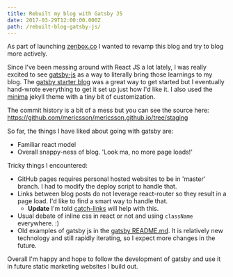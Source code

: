 ```yaml
---
title: Rebuilt my blog with Gatsby JS
date: 2017-03-29T12:00:00.000Z
path: /rebuilt-blog-gatsby-js/
---
```


As part of launching [zenbox.co](/zenbox-beta/) I wanted to revamp this blog and try to blog more actively.

Since I've been messing around with React JS a lot lately, I was really excited to see [gatsby-js](https://github.com/gatsbyjs/gatsby) as a way to literally bring those learnings to my blog. The [gatsby starter blog](https://github.com/gatsbyjs/gatsby-starter-blog) was a great way to get started but I eventually hand-wrote everything to get it set up just how I'd like it. I also used the [minima](https://github.com/jekyll/minima) jekyll theme with a tiny bit of customization.

The commit history is a bit of a mess but you can see the source here: https://github.com/mericsson/mericsson.github.io/tree/staging

So far, the things I have liked about going with gatsby are:

- Familiar react model
- Overall snappy-ness of blog. 'Look ma, no more page loads!'

Tricky things I encountered:

- GitHub pages requires personal hosted websites to be in 'master' branch. I had to modify the deploy script to handle that.
- Links between blog posts do not leverage react-router so they result in a page load. I'd like to find a smart way to handle that.
  - **Update** I'm told [catch-links](https://github.com/gatsbyjs/gatsby/blob/1.0/packages/gatsby-plugin-catch-links/src/gatsby-browser.js) will help with this.
- Usual debate of inline css in react or not and using `className` everywhere. :)
- Old examples of gatsby js in the [gatsby README.md](https://github.com/gatsbyjs/gatsby/blob/master/README.md). It is relatively new technology and still rapidly iterating, so I expect more changes in the future.

Overall I'm happy and hope to follow the development of gatsby and use it in future static marketing websites I build out.
